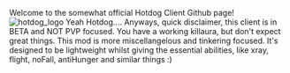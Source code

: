 Welcome to the somewhat official Hotdog Client Github page!
![hotdog_logo](https://github.com/user-attachments/assets/2d864360-33ee-470c-8612-d9d029b79aec)
                                                                                                Yeah Hotdog....
                                                                Anyways, quick disclaimer, this client is in BETA and NOT PVP focused. 
                                                                      You have a working killaura, but don't expect great things.
                                                                        This mod is more miscellangelous and tinkering focused.
                                                                It's designed to be lightweight whilst giving the essential abilities,
                                                                       like xray, flight, noFall, antiHunger and similar things :)

